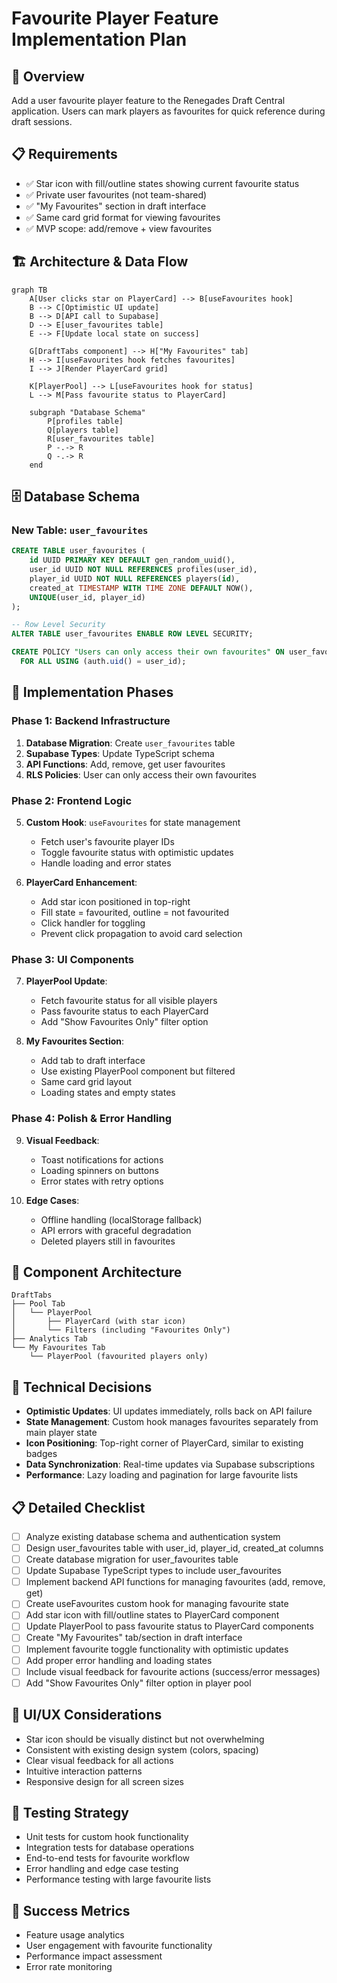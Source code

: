 # Favourite Player Feature Implementation Plan

## 🎯 **Overview**
Add a user favourite player feature to the Renegades Draft Central application. Users can mark players as favourites for quick reference during draft sessions.

## 📋 **Requirements**
- ✅ Star icon with fill/outline states showing current favourite status
- ✅ Private user favourites (not team-shared)
- ✅ "My Favourites" section in draft interface
- ✅ Same card grid format for viewing favourites
- ✅ MVP scope: add/remove + view favourites

## 🏗️ **Architecture & Data Flow**

```mermaid
graph TB
    A[User clicks star on PlayerCard] --> B[useFavourites hook]
    B --> C[Optimistic UI update]
    B --> D[API call to Supabase]
    D --> E[user_favourites table]
    E --> F[Update local state on success]

    G[DraftTabs component] --> H["My Favourites" tab]
    H --> I[useFavourites hook fetches favourites]
    I --> J[Render PlayerCard grid]

    K[PlayerPool] --> L[useFavourites hook for status]
    L --> M[Pass favourite status to PlayerCard]

    subgraph "Database Schema"
        P[profiles table]
        Q[players table]
        R[user_favourites table]
        P -.-> R
        Q -.-> R
    end
```

## 🗄️ **Database Schema**

### New Table: `user_favourites`
```sql
CREATE TABLE user_favourites (
    id UUID PRIMARY KEY DEFAULT gen_random_uuid(),
    user_id UUID NOT NULL REFERENCES profiles(user_id),
    player_id UUID NOT NULL REFERENCES players(id),
    created_at TIMESTAMP WITH TIME ZONE DEFAULT NOW(),
    UNIQUE(user_id, player_id)
);

-- Row Level Security
ALTER TABLE user_favourites ENABLE ROW LEVEL SECURITY;

CREATE POLICY "Users can only access their own favourites" ON user_favourites
  FOR ALL USING (auth.uid() = user_id);
```

## 🚀 **Implementation Phases**

### **Phase 1: Backend Infrastructure**
1. **Database Migration**: Create `user_favourites` table
2. **Supabase Types**: Update TypeScript schema
3. **API Functions**: Add, remove, get user favourites
4. **RLS Policies**: User can only access their own favourites

### **Phase 2: Frontend Logic**
5. **Custom Hook**: `useFavourites` for state management
   - Fetch user's favourite player IDs
   - Toggle favourite status with optimistic updates
   - Handle loading and error states

6. **PlayerCard Enhancement**:
   - Add star icon positioned in top-right
   - Fill state = favourited, outline = not favourited
   - Click handler for toggling
   - Prevent click propagation to avoid card selection

### **Phase 3: UI Components**
7. **PlayerPool Update**:
   - Fetch favourite status for all visible players
   - Pass favourite status to each PlayerCard
   - Add "Show Favourites Only" filter option

8. **My Favourites Section**:
   - Add tab to draft interface
   - Use existing PlayerPool component but filtered
   - Same card grid layout
   - Loading states and empty states

### **Phase 4: Polish & Error Handling**
9. **Visual Feedback**:
   - Toast notifications for actions
   - Loading spinners on buttons
   - Error states with retry options

10. **Edge Cases**:
    - Offline handling (localStorage fallback)
    - API errors with graceful degradation
    - Deleted players still in favourites

## 🧩 **Component Architecture**

```
DraftTabs
├── Pool Tab
│   └── PlayerPool
│       ├── PlayerCard (with star icon)
│       └── Filters (including "Favourites Only")
├── Analytics Tab
└── My Favourites Tab
    └── PlayerPool (favourited players only)
```

## 🔧 **Technical Decisions**

- **Optimistic Updates**: UI updates immediately, rolls back on API failure
- **State Management**: Custom hook manages favourites separately from main player state
- **Icon Positioning**: Top-right corner of PlayerCard, similar to existing badges
- **Data Synchronization**: Real-time updates via Supabase subscriptions
- **Performance**: Lazy loading and pagination for large favourite lists

## 📋 **Detailed Checklist**

- [ ] Analyze existing database schema and authentication system
- [ ] Design user_favourites table with user_id, player_id, created_at columns
- [ ] Create database migration for user_favourites table
- [ ] Update Supabase TypeScript types to include user_favourites
- [ ] Implement backend API functions for managing favourites (add, remove, get)
- [ ] Create useFavourites custom hook for managing favourite state
- [ ] Add star icon with fill/outline states to PlayerCard component
- [ ] Update PlayerPool to pass favourite status to PlayerCard components
- [ ] Create "My Favourites" tab/section in draft interface
- [ ] Implement favourite toggle functionality with optimistic updates
- [ ] Add proper error handling and loading states
- [ ] Include visual feedback for favourite actions (success/error messages)
- [ ] Add "Show Favourites Only" filter option in player pool

## 🎨 **UI/UX Considerations**

- Star icon should be visually distinct but not overwhelming
- Consistent with existing design system (colors, spacing)
- Clear visual feedback for all actions
- Intuitive interaction patterns
- Responsive design for all screen sizes

## 🧪 **Testing Strategy**

- Unit tests for custom hook functionality
- Integration tests for database operations
- End-to-end tests for favourite workflow
- Error handling and edge case testing
- Performance testing with large favourite lists

## 🚀 **Success Metrics**

- Feature usage analytics
- User engagement with favourite functionality
- Performance impact assessment
- Error rate monitoring